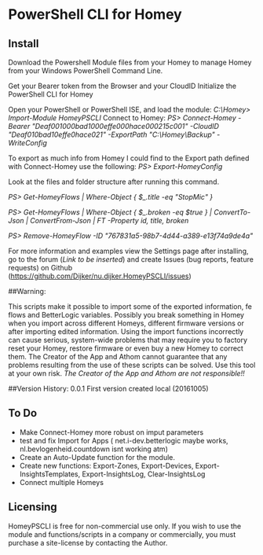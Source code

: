 # PowerShell CLI for Homey

## Install
Download the Powershell Module files from your Homey to manage Homey from your Windows PowerShell Command Line.

Get your Bearer token from the Browser and your CloudID
Initialize the PowerShell CLI for Homey

Open your PowerShell or PowerShell ISE, and load the module: 
*C:\Homey>  Import-Module HomeyPSCLI*
Connect to Homey:
*PS> Connect-Homey -Bearer "Deaf001000bad1000effe000hace000215c001" -CloudID "Deaf010bad10effe0hace021" -ExportPath "C:\Homey\Backup" -WriteConfig*

To export as much info from Homey I could find to the Export path defined with Connect-Homey use the following:
*PS> Export-HomeyConfig*

Look at the files and folder structure after running this command.

*PS> Get-HomeyFlows  | Where-Object { $_.title -eq "StopMic" }*

*PS> Get-HomeyFlows  | Where-Object { $_.broken -eq $true } | ConvertTo-Json |  ConvertFrom-Json | FT -Property id, title, broken*

*PS> Remove-HomeyFlow  -ID  "767831a5-98b7-4d44-a389-e13f74a9de4a"*


For more information and examples view the Settings page after installing, go to the forum (*Link to be inserted*) and create Issues (bug reports, feature requests) on Github (https://github.com/Dijker/nu.dijker.HomeyPSCLI/issues)  

##Warning:

This scripts make it possible to import some of the exported information, fe flows and BetterLogic variables. Possibly you break something in Homey when you import across different Homeys, different firmware versions or after importing edited information. 
Using the import functions incorrectly can cause serious, system-wide problems that may require you to factory reset your Homey, restore firmware or even buy a new Homey to correct them. The Creator of the App and Athom cannot guarantee that any problems resulting from the use of these scripts can be solved. Use this tool at your own risk.
*The Creator of the App and Athom are not responsible!!*

##Version History:
0.0.1 First version created local (20161005)

## To Do 
* Make Connect-Homey more robust on imput parameters
* test and fix Import for Apps ( net.i-dev.betterlogic maybe works, nl.bevlogenheid.countdown isnt working atm)
* Create an Auto-Update function for the module.
* Create new functions: Export-Zones, Export-Devices, Export-InsightsTemplates, Export-InsightsLog, Clear-InsightsLog
* Connect multiple Homeys 

## Licensing
HomeyPSCLI is free for non-commercial use only. If you wish to use the module and functions/scripts in a company or commercially, you must purchase a site-license by contacting the Author.

